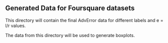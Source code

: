 ## Generated Data for Foursquare datasets

This directory will contain the final AdvError data for different labels and e = l/r values.

The data from this directory will be used to generate boxplots.